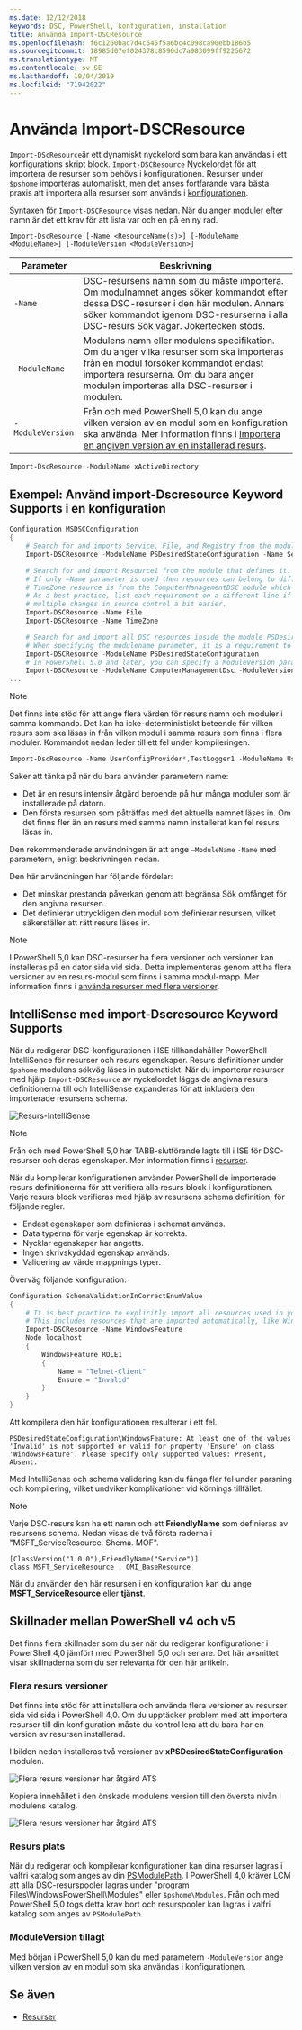 ```yaml
---
ms.date: 12/12/2018
keywords: DSC, PowerShell, konfiguration, installation
title: Använda Import-DSCResource
ms.openlocfilehash: f6c1260bac7d4c545f5a6bc4c098ca90ebb186b5
ms.sourcegitcommit: 18985d07ef024378c8590dc7a983099ff9225672
ms.translationtype: MT
ms.contentlocale: sv-SE
ms.lasthandoff: 10/04/2019
ms.locfileid: "71942022"
---
```

# <a name="using-import-dscresource"></a>Använda Import-DSCResource

`Import-DScResource`är ett dynamiskt nyckelord som bara kan användas i ett konfigurations skript block. `Import-DSCResource` Nyckelordet för att importera de resurser som behövs i konfigurationen. Resurser under `$pshome` importeras automatiskt, men det anses fortfarande vara bästa praxis att importera alla resurser som används i [konfigurationen](Configurations.md).

Syntaxen för `Import-DSCResource` visas nedan.  När du anger moduler efter namn är det ett krav för att lista var och en på en ny rad.

```syntax
Import-DscResource [-Name <ResourceName(s)>] [-ModuleName <ModuleName>] [-ModuleVersion <ModuleVersion>]
```

|Parameter  |Beskrivning  |
|---------|---------|
|`-Name`|DSC-resursens namn som du måste importera. Om modulnamnet anges söker kommandot efter dessa DSC-resurser i den här modulen. Annars söker kommandot igenom DSC-resurserna i alla DSC-resurs Sök vägar. Jokertecken stöds.|
|`-ModuleName`|Modulens namn eller modulens specifikation.  Om du anger vilka resurser som ska importeras från en modul försöker kommandot endast importera resurserna. Om du bara anger modulen importeras alla DSC-resurser i modulen.|
|`-ModuleVersion`|Från och med PowerShell 5,0 kan du ange vilken version av en modul som en konfiguration ska använda. Mer information finns i [Importera en angiven version av en installerad resurs](sxsresource.md).|

```powershell
Import-DscResource -ModuleName xActiveDirectory
```

## <a name="example-use-import-dscresource-within-a-configuration"></a>Exempel: Använd import-Dscresource Keyword Supports i en konfiguration

```powershell
Configuration MSDSCConfiguration
{
    # Search for and imports Service, File, and Registry from the module PSDesiredStateConfiguration.
    Import-DSCResource -ModuleName PSDesiredStateConfiguration -Name Service, File, Registry

    # Search for and import Resource1 from the module that defines it.
    # If only –Name parameter is used then resources can belong to different PowerShell modules as well.
    # TimeZone resource is from the ComputerManagementDSC module which is not installed by default.
    # As a best practice, list each requirement on a different line if possible.  This makes reviewing
    # multiple changes in source control a bit easier.
    Import-DSCResource -Name File
    Import-DSCResource -Name TimeZone

    # Search for and import all DSC resources inside the module PSDesiredStateConfiguration.
    # When specifying the modulename parameter, it is a requirement to list each on a new line.
    Import-DSCResource -ModuleName PSDesiredStateConfiguration
    # In PowerShell 5.0 and later, you can specify a ModuleVersion parameter
    Import-DSCResource -ModuleName ComputerManagementDsc -ModuleVersion 6.0.0.0
...
```

> [!NOTE]
> Det finns inte stöd för att ange flera värden för resurs namn och moduler i samma kommando. Det kan ha icke-deterministiskt beteende för vilken resurs som ska läsas in från vilken modul i samma resurs som finns i flera moduler. Kommandot nedan leder till ett fel under kompileringen.
>
> ```powershell
> Import-DscResource -Name UserConfigProvider*,TestLogger1 -ModuleName UserConfigProv,PsModuleForTestLogger
> ```

Saker att tänka på när du bara använder parametern name:

- Det är en resurs intensiv åtgärd beroende på hur många moduler som är installerade på datorn.
- Den första resursen som påträffas med det aktuella namnet läses in. Om det finns fler än en resurs med samma namn installerat kan fel resurs läsas in.

Den rekommenderade användningen är att ange `–ModuleName` `-Name` med parametern, enligt beskrivningen nedan.

Den här användningen har följande fördelar:

- Det minskar prestanda påverkan genom att begränsa Sök omfånget för den angivna resursen.
- Det definierar uttryckligen den modul som definierar resursen, vilket säkerställer att rätt resurs läses in.

> [!NOTE]
> I PowerShell 5,0 kan DSC-resurser ha flera versioner och versioner kan installeras på en dator sida vid sida. Detta implementeras genom att ha flera versioner av en resurs-modul som finns i samma modul-mapp.
> Mer information finns i [använda resurser med flera versioner](sxsresource.md).

## <a name="intellisense-with-import-dscresource"></a>IntelliSense med import-Dscresource Keyword Supports

När du redigerar DSC-konfigurationen i ISE tillhandahåller PowerShell IntelliSence för resurser och resurs egenskaper. Resurs definitioner under `$pshome` modulens sökväg läses in automatiskt. När du importerar resurser med hjälp `Import-DSCResource` av nyckelordet läggs de angivna resurs definitionerna till och IntelliSense expanderas för att inkludera den importerade resursens schema.

![Resurs-IntelliSense](../media/resource-intellisense.png)

> [!NOTE]
> Från och med PowerShell 5,0 har TABB-slutförande lagts till i ISE för DSC-resurser och deras egenskaper. Mer information finns i [resurser](../resources/resources.md).

När du kompilerar konfigurationen använder PowerShell de importerade resurs definitionerna för att verifiera alla resurs block i konfigurationen.
Varje resurs block verifieras med hjälp av resursens schema definition, för följande regler.

- Endast egenskaper som definieras i schemat används.
- Data typerna för varje egenskap är korrekta.
- Nycklar egenskaper har angetts.
- Ingen skrivskyddad egenskap används.
- Validering av värde mappnings typer.

Överväg följande konfiguration:

```powershell
Configuration SchemaValidationInCorrectEnumValue
{
    # It is best practice to explicitly import all resources used in your Configuration.
    # This includes resources that are imported automatically, like WindowsFeature.
    Import-DSCResource -Name WindowsFeature
    Node localhost
    {
        WindowsFeature ROLE1
        {
            Name = "Telnet-Client"
            Ensure = "Invalid"
        }
    }
}
```

Att kompilera den här konfigurationen resulterar i ett fel.

```output
PSDesiredStateConfiguration\WindowsFeature: At least one of the values 'Invalid' is not supported or valid for property 'Ensure' on class 'WindowsFeature'. Please specify only supported values: Present, Absent.
```

Med IntelliSense och schema validering kan du fånga fler fel under parsning och kompilering, vilket undviker komplikationer vid körnings tillfället.

> [!NOTE]
> Varje DSC-resurs kan ha ett namn och ett **FriendlyName** som definieras av resursens schema. Nedan visas de två första raderna i "MSFT_ServiceResource. Shema. MOF".
> ```syntax
> [ClassVersion("1.0.0"),FriendlyName("Service")]
> class MSFT_ServiceResource : OMI_BaseResource
> ```
> När du använder den här resursen i en konfiguration kan du ange **MSFT_ServiceResource** eller **tjänst**.

## <a name="powershell-v4-and-v5-differences"></a>Skillnader mellan PowerShell v4 och v5

Det finns flera skillnader som du ser när du redigerar konfigurationer i PowerShell 4,0 jämfört med PowerShell 5,0 och senare. Det här avsnittet visar skillnaderna som du ser relevanta för den här artikeln.

### <a name="multiple-resource-versions"></a>Flera resurs versioner

Det finns inte stöd för att installera och använda flera versioner av resurser sida vid sida i PowerShell 4,0. Om du upptäcker problem med att importera resurser till din konfiguration måste du kontrol lera att du bara har en version av resursen installerad.

I bilden nedan installeras två versioner av **xPSDesiredStateConfiguration** -modulen.

![Flera resurs versioner har åtgärd ATS](../media/multiple-resource-versions-broken.png)

Kopiera innehållet i den önskade modulens version till den översta nivån i modulens katalog.

![Flera resurs versioner har åtgärd ATS](../media/multiple-resource-versions-fixed.png)

### <a name="resource-location"></a>Resurs plats

När du redigerar och kompilerar konfigurationer kan dina resurser lagras i valfri katalog som anges av din [PSModulePath](/powershell/developer/module/modifying-the-psmodulepath-installation-path). I PowerShell 4,0 kräver LCM att alla DSC-resurspooler lagras under "program Files\WindowsPowerShell\Modules" eller `$pshome\Modules`. Från och med PowerShell 5,0 togs detta krav bort och resurspooler kan lagras i valfri katalog som anges av `PSModulePath`.

### <a name="moduleversion-added"></a>ModuleVersion tillagt

Med början i PowerShell 5,0 kan du med parametern `-ModuleVersion` ange vilken version av en modul som ska användas i konfigurationen.

## <a name="see-also"></a>Se även

- [Resurser](../resources/resources.md)
